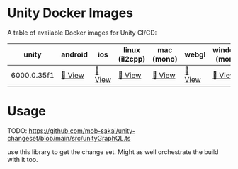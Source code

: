 # Unity Docker Images

A table of available Docker images for Unity CI/CD:

<!-- table -->
| unity | android | ios | linux (il2cpp) | mac (mono) | webgl | windows (mono) |
|---------|----------|----------|----------|----------|----------|----------|
| 6000.0.35f1 |[🐳 View](https://docker.lakes.house/unityci/editor/tag/ubuntu-6000.0.35f1-android-runner) |[🐳 View](https://docker.lakes.house/unityci/editor/tag/ubuntu-6000.0.35f1-ios-runner) |[🐳 View](https://docker.lakes.house/unityci/editor/tag/ubuntu-6000.0.35f1-linux-il2cpp-runner) |[🐳 View](https://docker.lakes.house/unityci/editor/tag/ubuntu-6000.0.35f1-mac-mono-runner) |[🐳 View](https://docker.lakes.house/unityci/editor/tag/ubuntu-6000.0.35f1-webgl-runner) |[🐳 View](https://docker.lakes.house/unityci/editor/tag/ubuntu-6000.0.35f1-windows-mono-runner) |
<!-- /table -->

# Usage



TODO: 
https://github.com/mob-sakai/unity-changeset/blob/main/src/unityGraphQL.ts

use this library to get the change set.
Might as well orchestrate the build with it too.